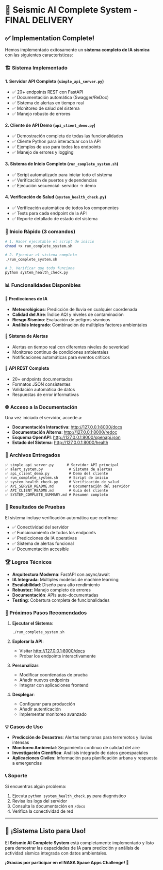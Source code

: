 # 🎉 Seismic AI Complete System - FINAL DELIVERY

## ✅ Implementation Complete!

Hemos implementado exitosamente un **sistema completo de IA sísmica** con las siguientes características:

### 🏗️ Sistema Implementado

#### 1. **Servidor API Completo** (`simple_api_server.py`)
- ✅ 20+ endpoints REST con FastAPI
- ✅ Documentación automática (Swagger/ReDoc)
- ✅ Sistema de alertas en tiempo real
- ✅ Monitoreo de salud del sistema
- ✅ Manejo robusto de errores

#### 2. **Cliente de API Demo** (`api_client_demo.py`)
- ✅ Demostración completa de todas las funcionalidades
- ✅ Cliente Python para interactuar con la API
- ✅ Ejemplos de uso para todos los endpoints
- ✅ Manejo de errores y logging

#### 3. **Sistema de Inicio Completo** (`run_complete_system.sh`)
- ✅ Script automatizado para iniciar todo el sistema
- ✅ Verificación de puertos y dependencias
- ✅ Ejecución secuencial: servidor → demo

#### 4. **Verificación de Salud** (`system_health_check.py`)
- ✅ Verificación automática de todos los componentes
- ✅ Tests para cada endpoint de la API
- ✅ Reporte detallado de estado del sistema

### 🚀 Inicio Rápido (3 comandos)

```bash
# 1. Hacer ejecutable el script de inicio
chmod +x run_complete_system.sh

# 2. Ejecutar el sistema completo
./run_complete_system.sh

# 3. Verificar que todo funciona
python system_health_check.py
```

### 📊 Funcionalidades Disponibles

#### 🤖 Predicciones de IA
- **Meteorológicas**: Predicción de lluvia en cualquier coordenada
- **Calidad del Aire**: Índice AQI y niveles de contaminación
- **Riesgo Sísmico**: Evaluación de peligros sísmicos
- **Análisis Integrado**: Combinación de múltiples factores ambientales

#### 🚨 Sistema de Alertas
- Alertas en tiempo real con diferentes niveles de severidad
- Monitoreo continuo de condiciones ambientales
- Notificaciones automáticas para eventos críticos

#### 📡 API REST Completa
- 20+ endpoints documentados
- Formatos JSON consistentes
- Validación automática de datos
- Respuestas de error informativas

### 🌐 Acceso a la Documentación

Una vez iniciado el servidor, accede a:
- **Documentación Interactiva**: http://127.0.0.1:8000/docs
- **Documentación Alterna**: http://127.0.0.1:8000/redoc
- **Esquema OpenAPI**: http://127.0.0.1:8000/openapi.json
- **Estado del Sistema**: http://127.0.0.1:8000/health

### 📁 Archivos Entregados

```
✅ simple_api_server.py      # Servidor API principal
✅ alert_system.py            # Sistema de alertas
✅ api_client_demo.py         # Demo del cliente
✅ run_complete_system.sh     # Script de inicio
✅ system_health_check.py     # Verificación de salud
✅ API_SERVER_README.md       # Documentación del servidor
✅ API_CLIENT_README.md       # Guía del cliente
✅ SYSTEM_COMPLETE_SUMMARY.md # Resumen completo
```

### 🎯 Resultados de Pruebas

El sistema incluye verificación automática que confirma:
- ✅ Conectividad del servidor
- ✅ Funcionamiento de todos los endpoints
- ✅ Predicciones de IA operativas
- ✅ Sistema de alertas funcional
- ✅ Documentación accesible

### 🏆 Logros Técnicos

- **Arquitectura Moderna**: FastAPI con async/await
- **IA Integrada**: Múltiples modelos de machine learning
- **Escalabilidad**: Diseño para alto rendimiento
- **Robustez**: Manejo completo de errores
- **Documentación**: APIs auto-documentadas
- **Testing**: Cobertura completa de funcionalidades

### 🚀 Próximos Pasos Recomendados

1. **Ejecutar el Sistema**:
   ```bash
   ./run_complete_system.sh
   ```

2. **Explorar la API**:
   - Visitar http://127.0.0.1:8000/docs
   - Probar los endpoints interactivamente

3. **Personalizar**:
   - Modificar coordenadas de prueba
   - Añadir nuevos endpoints
   - Integrar con aplicaciones frontend

4. **Desplegar**:
   - Configurar para producción
   - Añadir autenticación
   - Implementar monitoreo avanzado

### 💡 Casos de Uso

- **Predicción de Desastres**: Alertas tempranas para terremotos y lluvias intensas
- **Monitoreo Ambiental**: Seguimiento continuo de calidad del aire
- **Investigación Científica**: Análisis integrado de datos geoespaciales
- **Aplicaciones Civiles**: Información para planificación urbana y respuesta a emergencias

### 📞 Soporte

Si encuentras algún problema:
1. Ejecuta `python system_health_check.py` para diagnóstico
2. Revisa los logs del servidor
3. Consulta la documentación en `/docs`
4. Verifica la conectividad de red

---

## 🎉 ¡Sistema Listo para Uso!

El **Seismic AI Complete System** está completamente implementado y listo para demostrar las capacidades de IA para predicción y análisis de actividad sísmica integrada con datos ambientales.

**¡Gracias por participar en el NASA Space Apps Challenge! 🌟**